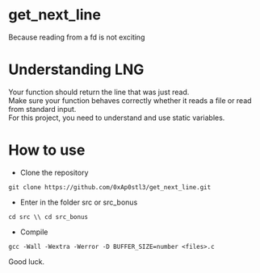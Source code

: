 # get_next_line
Because reading from a fd is not exciting
# Understanding LNG
Your function should return the line that was just read.  
Make sure your function behaves correctly whether it reads a file
or read from standard input.  
For this project, you need to understand and use static variables.  
# How to use
* Clone the repository
```
git clone https://github.com/0xAp0stl3/get_next_line.git
```
* Enter in the folder src or src_bonus
```
cd src \\ cd src_bonus
```
* Compile
```
gcc -Wall -Wextra -Werror -D BUFFER_SIZE=number <files>.c
```
Good luck.  
